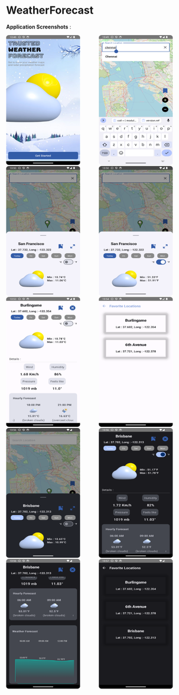 # WeatherForecast

**Application Screenshots** :

<img width="200" height="350" src="https://github.com/AsmiyaBegum/WeatherForecast/blob/main/splash.png"> &nbsp;&nbsp;&nbsp;&nbsp;&nbsp; &nbsp;&nbsp;&nbsp;&nbsp;&nbsp; <img width="200" height="350" src="https://github.com/AsmiyaBegum/WeatherForecast/blob/main/search.png"> &nbsp;&nbsp;&nbsp;&nbsp;&nbsp; &nbsp;&nbsp;&nbsp;&nbsp;&nbsp;
<br>
<img width="200" height="350" src="https://github.com/AsmiyaBegum/WeatherForecast/blob/main/celcius.png"> &nbsp;&nbsp;&nbsp;&nbsp;&nbsp; &nbsp;&nbsp;&nbsp;&nbsp;&nbsp;
<img width="200" height="350" src="https://github.com/AsmiyaBegum/WeatherForecast/blob/main/fahreneit.png"> &nbsp;&nbsp;&nbsp;&nbsp;&nbsp; &nbsp;&nbsp;&nbsp;&nbsp;&nbsp; <img width="200" height="350" src="https://github.com/AsmiyaBegum/WeatherForecast/blob/main/detail.png"> &nbsp;&nbsp;&nbsp;&nbsp;&nbsp; &nbsp;&nbsp;&nbsp;&nbsp;&nbsp;  <img width="200" height="350" src="https://github.com/AsmiyaBegum/WeatherForecast/blob/main/favoriteLocations.png"> &nbsp;&nbsp;&nbsp;&nbsp;&nbsp; &nbsp;&nbsp;&nbsp;&nbsp;&nbsp;
<br>
<img width="200" height="350" src="https://github.com/AsmiyaBegum/WeatherForecast/blob/main/dark_theme.png"> &nbsp;&nbsp;&nbsp;&nbsp;&nbsp; &nbsp;&nbsp;&nbsp;&nbsp;&nbsp; <img width="200" height="350" src="https://github.com/AsmiyaBegum/WeatherForecast/blob/main/dark_theme_detail2.png"> &nbsp;&nbsp;&nbsp;&nbsp;&nbsp; &nbsp;&nbsp;&nbsp;&nbsp;&nbsp; <img width="200" height="350" src="https://github.com/AsmiyaBegum/WeatherForecast/blob/main/dark_theme_detail1.png"> &nbsp;&nbsp;&nbsp;&nbsp;&nbsp; &nbsp;&nbsp;&nbsp;&nbsp;&nbsp; <img width="200" height="350" src="https://github.com/AsmiyaBegum/WeatherForecast/blob/main/fav_loc_dark_theme.png"> &nbsp;&nbsp;&nbsp;&nbsp;&nbsp; &nbsp;&nbsp;&nbsp;&nbsp;&nbsp;
